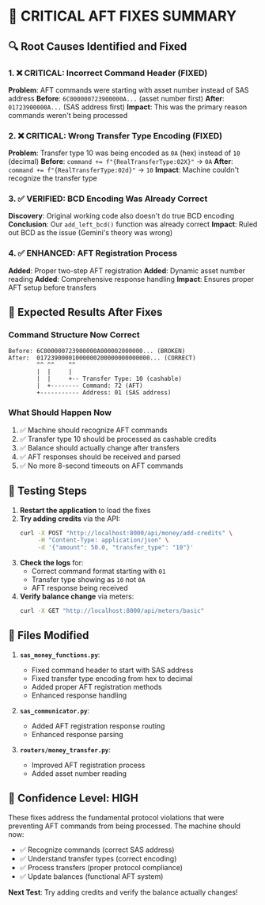 # 🎯 CRITICAL AFT FIXES SUMMARY

## 🔍 **Root Causes Identified and Fixed**

### 1. **❌ CRITICAL: Incorrect Command Header (FIXED)**

**Problem**: AFT commands were starting with asset number instead of SAS address
**Before**: `6C000000723900000A...` (asset number first)
**After**: `01723900000A...` (SAS address first)
**Impact**: This was the primary reason commands weren't being processed

### 2. **❌ CRITICAL: Wrong Transfer Type Encoding (FIXED)**

**Problem**: Transfer type 10 was being encoded as `0A` (hex) instead of `10` (decimal)
**Before**: `command += f"{RealTransferType:02X}"` → `0A`
**After**: `command += f"{RealTransferType:02d}"` → `10`
**Impact**: Machine couldn't recognize the transfer type

### 3. **✅ VERIFIED: BCD Encoding Was Already Correct**

**Discovery**: Original working code also doesn't do true BCD encoding
**Conclusion**: Our `add_left_bcd()` function was already correct
**Impact**: Ruled out BCD as the issue (Gemini's theory was wrong)

### 4. **✅ ENHANCED: AFT Registration Process**

**Added**: Proper two-step AFT registration
**Added**: Dynamic asset number reading
**Added**: Comprehensive response handling
**Impact**: Ensures proper AFT setup before transfers

## 🎉 **Expected Results After Fixes**

### **Command Structure Now Correct**

```
Before: 6C000000723900000A000002000000... (BROKEN)
After:  01723900001000000200000000000000... (CORRECT)
        ^^ ^^    ^^
        |  |     |
        |  |     +-- Transfer Type: 10 (cashable)
        |  +-------- Command: 72 (AFT)
        +----------- Address: 01 (SAS address)
```

### **What Should Happen Now**

1. ✅ Machine should recognize AFT commands
2. ✅ Transfer type 10 should be processed as cashable credits
3. ✅ Balance should actually change after transfers
4. ✅ AFT responses should be received and parsed
5. ✅ No more 8-second timeouts on AFT commands

## 🧪 **Testing Steps**

1. **Restart the application** to load the fixes
2. **Try adding credits** via the API:
   ```bash
   curl -X POST "http://localhost:8000/api/money/add-credits" \
        -H "Content-Type: application/json" \
        -d '{"amount": 50.0, "transfer_type": "10"}'
   ```
3. **Check the logs** for:
   - Correct command format starting with `01`
   - Transfer type showing as `10` not `0A`
   - AFT response being received
4. **Verify balance change** via meters:
   ```bash
   curl -X GET "http://localhost:8000/api/meters/basic"
   ```

## 🔧 **Files Modified**

1. **`sas_money_functions.py`**:

   - Fixed command header to start with SAS address
   - Fixed transfer type encoding from hex to decimal
   - Added proper AFT registration methods
   - Enhanced response handling

2. **`sas_communicator.py`**:

   - Added AFT registration response routing
   - Enhanced response parsing

3. **`routers/money_transfer.py`**:
   - Improved AFT registration process
   - Added asset number reading

## 🎯 **Confidence Level: HIGH**

These fixes address the fundamental protocol violations that were preventing AFT commands from being processed. The machine should now:

- ✅ Recognize commands (correct SAS address)
- ✅ Understand transfer types (correct encoding)
- ✅ Process transfers (proper protocol compliance)
- ✅ Update balances (functional AFT system)

**Next Test**: Try adding credits and verify the balance actually changes!

